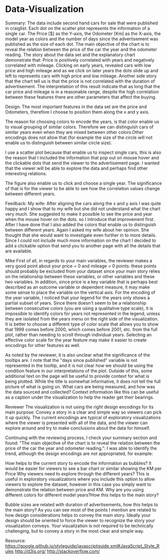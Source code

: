 # Data-Visualization
Summary:
The data include second hand cars for sale that were published in craiglist. Each dot on the scatter plot represents the information of a single car. The Price [$] as the Y-axis, the Odometer [Km] as the X-axis, the model year as colors and the number of days since the advertisement was published as the size of each dot. The main objective of the chart is to reveal the relation between the price of the car the year and the odometer reading. The story about the data set and the explanatory chart demonstrate that: Price is positively correlated with years and negatively correlated with mileage. Clicking on early years, revealed cars with low price and high mileage and as we click on later years the dots slide up and left to represents cars with high price and low mileage. Another side story that the chart tell us is that the price is not correlated with the duration of advertisement. The interpretation of this result indicate that as long that the car price and mileage is in a reasonable range, despite the high correlation between these features there are other parameters that affect the buying.

Design: 
The most important features in the data set are the price and Odometers, therefore I choose to position them along the x and y axis.

The reason for choosing colors to encode the years, is that color enable us to visual grouping of similar colors. Therefore we can distinguish cars of similar years even when they are mixed between other colors.Other encodings does not allow that (for example the size of the circle will not enable us to distinguish between similar circle size). 

I use a scatter plot because that enable us to inspect single cars, this is also the reason that I included the information that pop out on mouse hover and the clickable dots that send the viewer to the advertisement page. I wanted that the viewer will be able to explore the data and perhaps find other interesting relations. 

The figure also enable us to click and choose a single year. The significance of that is for the viewer to be able to see how the correlation values change between different  years.

Feedback: 
My wife:
After aligning the cars along the x and y axis I was quite happy and I show that to my wife but she did not understand what the chart very much. She suggested to make it possible to see the price and year when the mouse hover on the dots. so I introduce that improvement first.
After I have done that I also added the colors that enable us to distinguish between different years. Again I asked my wife about her opinion. She thought that she would want to investigate even further in to more details. Since I could not include much more information on the chart I decided to add a clickable option that send you to another page with all the details that are available.

Mike 
First of all, in regards to your main variables, the reviewer makes a very good point about your price = 0 and mileage = 0 points: these points should probably be excluded from your dataset since your main story relies on the relationship between these variables, or other variables and these two variables. In addition, since price is a key variable that is perhaps best described as an outcome variable or dependent measure, it may make some sense to place the variable on the vertical axis. For the encoding of the year variable, I noticed that your legend for the years only shows a partial subset of years. Since there doesn't seem to be a relationship between consecutive colors (you are using a qualitative type scale), it is impossible to identify colors for years not represented in the legend, unless they are isolated from the years menu on the right side of the visualization. It is better to choose a different type of color scale that allows you to show that 1999 comes before 2000, which comes before 2001, etc. from the full plot, rather than needing to scroll through individual years. Selecting an effective color scale for the year feature may make it easier to create encodings for other features as well.

As noted by the reviewer, it is also unclear what the significance of the tooltips are. I note that the "days since published" variable is not represented in the tooltip, and it is not clear how we should be using the condition feature in our interpretations of the plot. Outside of this, some additional text on the page will be useful to provide context for what is being plotted. While the title is somewhat informative, it does not tell the full picture of what is going on. What cars are being measured, and how was the data sourced and collected? Context information like this can be useful as a caption under the visualization to help the reader get their bearings.


Reviewer 
The visualization is not using the right design encodings for its main purpose: Convey a story in a clear and simple way so viewers can pick it up quickly. The current encodings are typical of exploratory visualizations where the viewer is presented with all of the data, and the viewer can explore around and try to make conclusions about the data for himself.

Continuing with the reviewing process, I check your summary section and found: "The main objective of the chart is to reveal the relation between the price of the car the year and odometer reading.": I was able to identify the trend, although the design encodings are not appropriated, for example:

How helps to the current story to encode the information as bubbles? It would be easier for viewers to see a bar chart or similar showing the KM per Price
Why viewers need to explore through the different years? This is useful in exploratory visualizations where you include this option to allow viewers to explore the dataset, however in this case you simply want to demonstrate the relation between price and KM.
Why are you using different colors for different model years?How this helps to the main story?

Bubble sizes are related with duration of advertisements, how this helps to the main story?
As you can see most of the points I mention are related to how design considerations helps to convey the main story. Ideally your design should be oriented to force the viewer to recognize the story your visualization conveys. Your visualization is not required to be technically challenging, but to convey a story in the most clear and simple way.


Resource: 
https://google.github.io/styleguide/javascriptguide.xml#JavaScript_Style_Rules
http://d3js.org/
http://stackoverflow.com/



